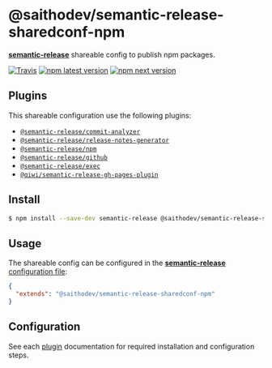 # @saithodev/semantic-release-sharedconf-npm

[**semantic-release**](https://github.com/semantic-release/semantic-release) shareable config to publish npm packages.

[![Travis](https://img.shields.io/travis/saitho/semantic-release-sharedconf-npm.svg)](https://travis-ci.org/saitho/semantic-release-sharedconf-npm)
[![npm latest version](https://img.shields.io/npm/v/@saithodev/semantic-release-sharedconf-npm/latest.svg)](https://www.npmjs.com/package/@saithodev/semantic-release-sharedconf-npm)
[![npm next version](https://img.shields.io/npm/v/@saithodev/semantic-release-sharedconf-npm/next.svg)](https://www.npmjs.com/package/@saithodev/semantic-release-sharedconf-npm)

## Plugins

This shareable configuration use the following plugins:
- [`@semantic-release/commit-analyzer`](https://github.com/semantic-release/commit-analyzer)
- [`@semantic-release/release-notes-generator`](https://github.com/semantic-release/release-notes-generator)
- [`@semantic-release/npm`](https://github.com/semantic-release/npm)
- [`@semantic-release/github`](https://github.com/semantic-release/github)
- [`@semantic-release/exec`](https://github.com/semantic-release/exec)
- [`@qiwi/semantic-release-gh-pages-plugin`](https://github.com/qiwi/semantic-release-gh-pages-plugin)

## Install

```bash
$ npm install --save-dev semantic-release @saithodev/semantic-release-sharedconf-npm
```

## Usage

The shareable config can be configured in the [**semantic-release** configuration file](https://github.com/semantic-release/semantic-release/blob/master/docs/usage/configuration.md#configuration):

```json
{
  "extends": "@saithodev/semantic-release-sharedconf-npm"
}
```

## Configuration

See each [plugin](#plugins) documentation for required installation and configuration steps.
